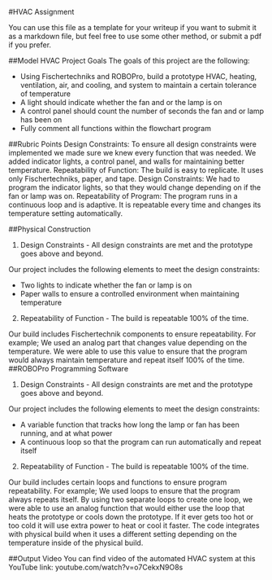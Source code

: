 #HVAC Assignment

 You can use this file as a template for your writeup if you want to submit it as a markdown file, but feel free to use some other method, or submit a pdf if you prefer.

##Model HVAC Project Goals
The goals of this project are the following:
* Using Fischertechniks and ROBOPro, build a prototype HVAC, heating, ventilation, air, and cooling, and system to maintain a certain tolerance of temperature
* A light should indicate whether the fan and or the lamp is on
* A control panel should count the number of seconds the fan and or lamp has been on
* Fully comment all functions within the flowchart program

##Rubric Points
Design Constraints: To ensure all design constraints were implemented we made sure we knew every function that was needed. We added indicator lights, a control panel, and walls for maintaining better temperature.
Repeatability of Function: The build is easy to replicate. It uses only Fischertechniks, paper, and tape.
Design Constraints: We had to program the indicator lights, so that they would change depending on if the fan or lamp was on.
Repeatability of Program: The program runs in a continuous loop and is adaptive. It is repeatable every time and changes its temperature setting automatically.

##Physical Construction
1. Design Constraints - All design constraints are met and the prototype goes above and beyond.

Our project includes the following elements to meet the design constraints:
* Two lights to indicate whether the fan or lamp is on
* Paper walls to ensure a controlled environment when maintaining temperature

2. Repeatability of Function - The build is repeatable 100% of the time.

Our build includes Fischertechnik components to ensure repeatability. For example;
We used an analog part that changes value depending on the temperature. We were able to use this value to ensure that the program would always maintain temperature and repeat itself 100% of the time.
##ROBOPro Programming Software
1. Design Constraints - All design constraints are met and the prototype goes above and beyond.

Our project includes the following elements to meet the design constraints:
* A variable function that tracks how long the lamp or fan has been running, and at what power
* A continuous loop so that the program can run automatically and repeat itself

2. Repeatability of Function - The build is repeatable 100% of the time.

Our build includes certain loops and functions to ensure program repeatability. For example;
We used loops to ensure that the program always repeats itself. By using two separate loops to create one loop, we were able to use an analog function that would either use the loop that heats the prototype or cools down the prototype. If it ever gets too hot or too cold it will use extra power to heat or cool it faster. 
The code integrates with physical build when it uses a different setting depending on the temperature inside of the physical build.

##Output Video
You can find video of the automated HVAC system at this YouTube link:
youtube.com/watch?v=o7CekxN9O8s


